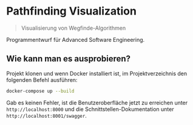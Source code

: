 # Pathfinding Visualization
> Visualisierung von Wegfinde-Algorithmen

Programmentwurf für Advanced Software Engineering.

## Wie kann man es ausprobieren?
Projekt klonen und wenn Docker installiert ist, im Projektverzeichnis den folgenden Befehl ausführen:
```bash
docker-compose up --build
```
Gab es keinen Fehler, ist die Benutzeroberfläche jetzt zu erreichen unter `http://localhost:8000` und die Schnittstellen-Dokumentation unter `http://localhost:8001/swagger`.
